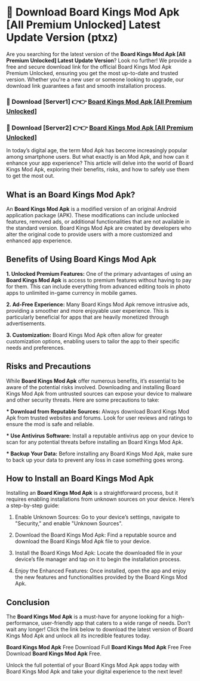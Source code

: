 # 🤖 Download Board Kings Mod Apk [All Premium Unlocked] Latest Update Version (ptxz)

Are you searching for the latest version of the <strong>Board Kings Mod Apk [All Premium Unlocked] Latest Update Version</strong>? Look no further! We provide a free and secure download link for the official Board Kings Mod Apk Premium Unlocked, ensuring you get the most up-to-date and trusted version. Whether you're a new user or someone looking to upgrade, our download link guarantees a fast and smooth installation process.


<h3>📌 Download [Server1] 👉👉 <a href="https://hapymods.com?title=Board+Kings+Mod+Apk&ref=3B1">Board Kings Mod Apk [All Premium Unlocked]</a></h3>

<h3>📌 Download [Server2] 👉👉 <a href="https://hapymods.com?title=Board+Kings+Mod+Apk&ref=3B1">Board Kings Mod Apk [All Premium Unlocked]</a></h3>


In today’s digital age, the term Mod Apk has become increasingly popular among smartphone users. But what exactly is an Mod Apk, and how can it enhance your app experience? This article will delve into the world of Board Kings Mod Apk, exploring their benefits, risks, and how to safely use them to get the most out.


<h2>What is an Board Kings Mod Apk?</h2>

An <strong>Board Kings Mod Apk</strong> is a modified version of an original Android application package (APK). These modifications can include unlocked features, removed ads, or additional functionalities that are not available in the standard version. Board Kings Mod Apk are created by developers who alter the original code to provide users with a more customized and enhanced app experience.


<h2>Benefits of Using Board Kings Mod Apk</h2>

<strong> 1. Unlocked Premium Features:</strong> One of the primary advantages of using an <strong>Board Kings Mod Apk</strong> is access to premium features without having to pay for them. This can include everything from advanced editing tools in photo apps to unlimited in-game currency in mobile games.

<strong> 2. Ad-Free Experience:</strong> Many Board Kings Mod Apk remove intrusive ads, providing a smoother and more enjoyable user experience. This is particularly beneficial for apps that are heavily monetized through advertisements.

<strong> 3. Customization:</strong> Board Kings Mod Apk often allow for greater customization options, enabling users to tailor the app to their specific needs and preferences.


<h2>Risks and Precautions</h2>

While <strong>Board Kings Mod Apk</strong> offer numerous benefits, it’s essential to be aware of the potential risks involved. Downloading and installing Board Kings Mod Apk from untrusted sources can expose your device to malware and other security threats. Here are some precautions to take:

<strong> * Download from Reputable Sources:</strong> Always download Board Kings Mod Apk from trusted websites and forums. Look for user reviews and ratings to ensure the mod is safe and reliable.

<strong> * Use Antivirus Software:</strong> Install a reputable antivirus app on your device to scan for any potential threats before installing an Board Kings Mod Apk.

<strong> * Backup Your Data:</strong> Before installing any Board Kings Mod Apk, make sure to back up your data to prevent any loss in case something goes wrong.


<h2>How to Install an Board Kings Mod Apk</h2>

Installing an <strong>Board Kings Mod Apk</strong> is a straightforward process, but it requires enabling installations from unknown sources on your device. Here’s a step-by-step guide:

 1. Enable Unknown Sources: Go to your device’s settings, navigate to "Security," and enable "Unknown Sources".

 2. Download the Board Kings Mod Apk: Find a reputable source and download the Board Kings Mod Apk file to your device.

 3. Install the Board Kings Mod Apk: Locate the downloaded file in your device’s file manager and tap on it to begin the installation process.

 4. Enjoy the Enhanced Features: Once installed, open the app and enjoy the new features and functionalities provided by the Board Kings Mod Apk.


<h2><strong>Conclusion</strong></h2>

The <strong>Board Kings Mod Apk</strong> is a must-have for anyone looking for a high-performance, user-friendly app that caters to a wide range of needs. Don’t wait any longer! Click the link below to download the latest version of Board Kings Mod Apk and unlock all its incredible features today.

<strong>Board Kings Mod Apk</strong> Free Download Full <strong>Board Kings Mod Apk</strong> Free Free Download <strong>Board Kings Mod Apk</strong> Free.

Unlock the full potential of your Board Kings Mod Apk apps today with Board Kings Mod Apk and take your digital experience to the next level!